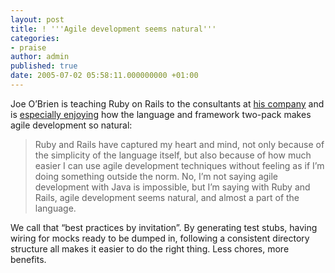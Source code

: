 ```yaml
---
layout: post
title: ! '''Agile development seems natural'''
categories:
- praise
author: admin
published: true
date: 2005-07-02 05:58:11.000000000 +01:00
---
```

<p>Joe O&#8217;Brien is teaching Ruby on Rails to the consultants at <a href="http://www.sarkcolumbus.com/">his company</a> and is <a href="http://blog.objo.com/archives/13-In-awe-a-week-with-Rails.html">especially enjoying</a> how the language and framework two-pack makes agile development so natural:</p>
<blockquote>Ruby and Rails have captured my heart and mind, not only because of the simplicity of the language itself, but also because of how much easier I can use agile development techniques without feeling as if I&rsquo;m doing something outside the norm. No, I&rsquo;m not saying agile development with Java is impossible, but I&rsquo;m saying with Ruby and Rails, agile development seems natural, and almost a part of the language.</blockquote>
<p>We call that &#8220;best practices by invitation&#8221;. By generating test stubs, having wiring for mocks ready to be dumped in, following a consistent directory structure all makes it easier to do the right thing. Less chores, more benefits.</p>
